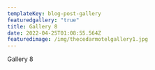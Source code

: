 ```yaml
---
templateKey: blog-post-gallery
featuredgallery: "true"
title: Gallery 8
date: 2022-04-25T01:08:55.564Z
featuredimage: /img/thecedarmotelgallery1.jpg
---
```

Gallery 8